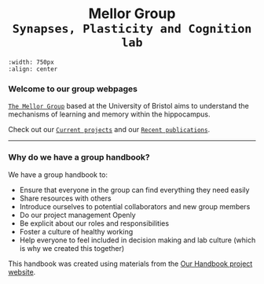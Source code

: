 # <center> Mellor Group <br> `Synapses, Plasticity and Cognition lab`</center> 

```{image} img/Lab_photo_2022.jpeg
:width: 750px
:align: center
```

### Welcome to our group webpages

[`The Mellor Group`](our-team/current-members) based at the University of Bristol aims to understand the mechanisms of learning and memory within the hippocampus. 

Check out our [`Current projects`](projects/index) and our [`Recent publications`](publications).


---

### Why do we have a group handbook?

We have a group handbook to:
- Ensure that everyone in the group can find everything they need easily 
- Share resources with others 
- Introduce ourselves to potential collaborators and new group members
- Do our project management Openly 
- Be explicit about our roles and responsibilities
- Foster a culture of healthy working
- Help everyone to feel included in decision making and lab culture (which is why we created this together)

<!--
Note: Please keep a link to the Our Handbook project here, to help other people find it)
-->

This handbook was created using materials from the [Our Handbook project website](https://very-good-science.github.io/our-handbook).
